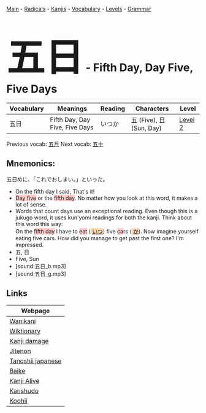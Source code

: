 <style> bigfont {font-size: 100px}</style>
[Main](../README.md) -
[Radicals](../radicals.md) -
[Kanjis](../kanjis.md) -
[Vocabulary](../vocabulary.md) -
[Levels](../levels.md) -
[Grammar](../grammar.md)
# <bigfont> 五日</bigfont> - Fifth Day, Day Five, Five Days 

| Vocabulary | Meanings | Reading | Characters | Level |
| --- | --- | --- | --- | --- |
| 五日 | Fifth Day, Day Five, Five Days | いつか |  [五](../kanjis/五.md) (Five), [日](../kanjis/日.md) (Sun, Day) | [Level 2](../levels/wk_level2.md) |

Previous vocab: [五月](五月.md) Next vocab: [五十](五十.md) 

## Mnemonics:
五日めに、「これでおしまい。」といった。
* On the fifth day I said, That's it!
* <span style="background-color:#ffcccb"> Day five</span> or the <span style="background-color:#ffcccb"> fifth day</span>. No matter how you look at this word, it makes a lot of sense.
* Words that count days use an exceptional reading. Even though this is a jukugo word, it uses kun'yomi readings for both the kanji. Think about this word this way:<br />On the <span style="background-color:#ffcccb"> fifth day</span> I have to <span style="background-color:#ffcccb"> eat</span> (<span style="background-color:#fed8b1"> [いつ](https://jisho.org/search/いつ)</span>) five <span style="background-color:#ffcccb"> ca</span>rs (<span style="background-color:#fed8b1"> [か](https://jisho.org/search/か)</span>). Now imagine yourself eating five cars. How did you manage to get past the first one? I'm impressed.
* 五, 日
* Five, Sun
* [sound:五日_b.mp3]
* [sound:五日_g.mp3]


## Links 

| Webpage |
| --- |
| [Wanikani          ](https://www.wanikani.com/kanji/五日) |
| [Wiktionary        ](https://en.wiktionary.org/wiki/五日) |
| [Kanji damage      ](http://www.kanjidamage.com/kanji/search?utf8=✓&q=五日) |
| [Jitenon           ](https://jitenon.com/kanji/五日) |
| [Tanoshii japanese ](https://www.tanoshiijapanese.com/dictionary/kanji.cfm?k=五日) |
| [Baike             ](https://baike.baidu.com/item/五日) |
| [Kanji Alive       ](https://app.kanjialive.com/五日) |
| [Kanshudo          ](https://www.kanshudo.com/searchmn?q=五日) |
| [Koohii            ](https://kanji.koohii.com/study/kanji/五日) |
